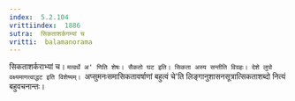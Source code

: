 ```yaml
---
index:  5.2.104
vrittiindex:  1886
sutra:  सिकताशर्कगम्यां च
vritti:  balamanorama 
---
```


सिकताशर्कराभ्यां च। `मत्वर्थे अ' णिति शेषः। सैकतो घट इति। सिकता अस्य सन्तीति विग्रहः। देशे लुपो वक्ष्यमाणत्वाद्धट इति विशेष्यम्। `अप्सुमनःसमासिकतावर्षाणां बहुत्वं चे'ति लिङ्गानुशासनसूत्रात्सिकताशब्दो नित्यं बहुवचनान्तः।

